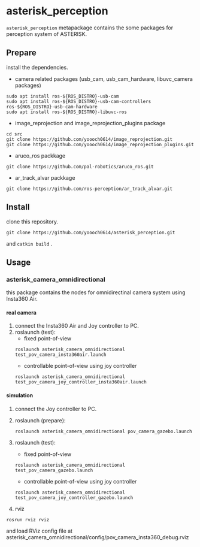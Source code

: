 # asterisk_perception
`asterisk_perception` metapackage contains the some packages for perception system of ASTERISK.

## Prepare
install the dependencies.
- camera related packages (usb_cam, usb_cam_hardware, libuvc_camera packages)
```
sudo apt install ros-${ROS_DISTRO}-usb-cam
sudo apt install ros-${ROS_DISTRO}-usb-cam-controllers ros-${ROS_DISTRO}-usb-cam-hardware
sudo apt install ros-${ROS_DISTRO}-libuvc-ros
```

- image_reprojection and image_reprojection_plugins package 
```
cd src
git clone https://github.com/yoooch0614/image_reprojection.git
git clone https://github.com/yoooch0614/image_reprojection_plugins.git

```
- aruco_ros packkage
```
git clone https://github.com/pal-robotics/aruco_ros.git
```
- ar_track_alvar packkage
```
git clone https://github.com/ros-perception/ar_track_alvar.git
```

## Install
clone this repository.
```
git clone https://github.com/yoooch0614/asterisk_perception.git
```

and `catkin build` .


## Usage
### asterisk_camera_omnidirectional
this package contains the nodes for omnidirectinal camera system using Insta360 Air.

#### real camera
1. connect the Insta360 Air and Joy controller to PC.
2. roslaunch (test):
    - fixed point-of-view
    ```
    roslaunch asterisk_camera_omnidirectional test_pov_camera_insta360air.launch
    ```
    - controllable point-of-view using joy controller
    ```
    roslaunch asterisk_camera_omnidirectional test_pov_camera_joy_controller_insta360air.launch
    ```

#### simulation
1. connect the Joy controller to PC.
2. roslaunch (prepare):
    ```
    roslaunch asterisk_camera_omnidirectional pov_camera_gazebo.launch
    ```
3. roslaunch (test):
    - fixed point-of-view
    ```
    roslaunch asterisk_camera_omnidirectional test_pov_camera_gazebo.launch
    ```
    - controllable point-of-view using joy controller
    ```
    roslaunch asterisk_camera_omnidirectional test_pov_camera_joy_controller_gazebo.launch
    ```

3. rviz
```
rosrun rviz rviz
```

and load RViz config file at asterisk_camera_omnidirectional/config/pov_camera_insta360_debug.rviz
